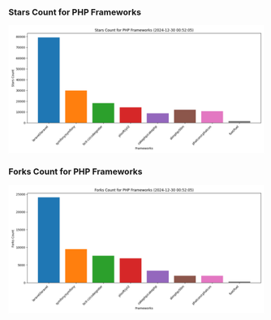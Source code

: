 ### Stars Count for PHP Frameworks

![Stars Chart](./archive/charts/20241230005205_stars_count.png)

### Forks Count for PHP Frameworks

![Forks Chart](./archive/charts/20241230005205_forks_count.png)

